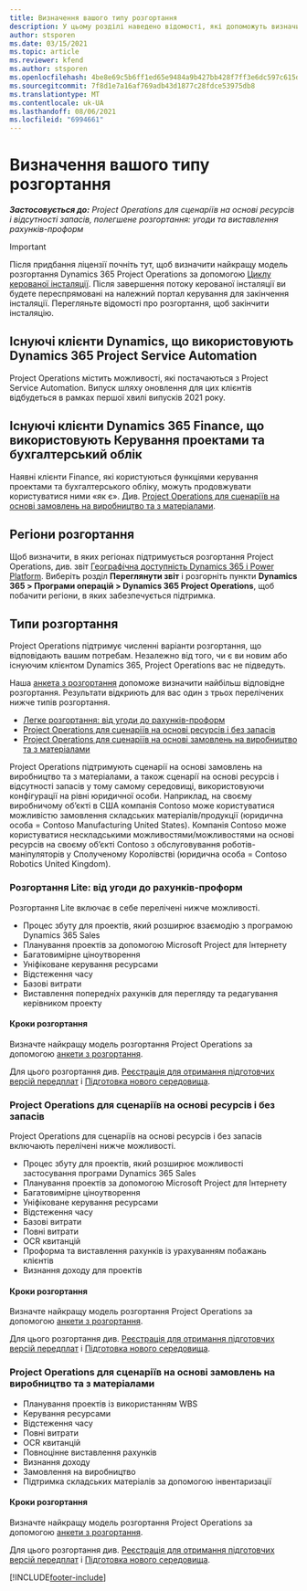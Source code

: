 ```yaml
---
title: Визначення вашого типу розгортання
description: У цьому розділі наведено відомості, які допоможуть визначити правильний тип розгортання Project operations для вашої компанії.
author: stsporen
ms.date: 03/15/2021
ms.topic: article
ms.reviewer: kfend
ms.author: stsporen
ms.openlocfilehash: 4be8e69c5b6ff1ed65e9484a9b427bb428f7ff3e6dc597c615d5586da52867ef
ms.sourcegitcommit: 7f8d1e7a16af769adb43d1877c28fdce53975db8
ms.translationtype: MT
ms.contentlocale: uk-UA
ms.lasthandoff: 08/06/2021
ms.locfileid: "6994661"
---
```

# <a name="determine-your-deployment-type"></a>Визначення вашого типу розгортання

_**Застосовується до:** Project Operations для сценаріїв на основі ресурсів і відсутності запасів, полегшене розгортання: угоди та виставлення рахунків-проформ_

> [!IMPORTANT]
> Після придбання ліцензії почніть тут, щоб визначити найкращу модель розгортання Dynamics 365 Project Operations за допомогою [Циклу керованої інсталяції](https://aka.ms/provisionprojectoperations).
> Після завершення потоку керованої інсталяції ви будете переспрямовані на належний портал керування для закінчення інсталяції. Перегляньте відомості про розгортання, щоб закінчити інсталяцію.


## <a name="existing-customers-of-dynamics-using-dynamics-365-project-service-automation"></a>Існуючі клієнти Dynamics, що використовують Dynamics 365 Project Service Automation
Project Operations містить можливості, які постачаються з Project Service Automation. Випуск шляху оновлення для цих клієнтів відбудеться в рамках першої хвилі випусків 2021 року.

## <a name="existing-customers-of-dynamics-365-finance-using-project-management-and-accounting"></a>Існуючі клієнти Dynamics 365 Finance, що використовують Керування проектами та бухгалтерський облік 

Наявні клієнти Finance, які користуються функціями керування проектами та бухгалтерського обліку, можуть продовжувати користуватися ними «як є». Див. [Project Operations для сценаріїв на основі замовлень на виробництво та з матеріалами](#pma).


## <a name="deployment-regions"></a>Регіони розгортання
Щоб визначити, в яких регіонах підтримується розгортання Project Operations, див. звіт [Географічна доступність Dynamics 365 і Power Platform](https://dynamics.microsoft.com/en-us/geographic-availability/). Виберіть розділ **Переглянути звіт** і розгорніть пункти **Dynamics 365 > Програми операцій > Dynamics 365 Project Operations**, щоб побачити регіони, в яких забезпечується підтримка.

## <a name="deployment-types"></a>Типи розгортання
Project Operations підтримує численні варіанти розгортання, що відповідають вашим потребам. Незалежно від того, чи є ви новим або існуючим клієнтом Dynamics 365, Project Operations вас не підведуть.

Наша [анкета з розгортання](https://aka.ms/provisionprojectoperations) допоможе визначити найбільш відповідне розгортання. Результати відкриють для вас один з трьох перелічених нижче типів розгортання.

- [Легке розгортання: від угоди до рахунків-проформ](#lite)
- [Project Operations для сценаріїв на основі ресурсів і без запасів](#integrated)
- [Project Operations для сценаріїв на основі замовлень на виробництво та з матеріалами](#pma)

Project Operations підтримують сценарії на основі замовлень на виробництво та з матеріалами, а також сценарії на основі ресурсів і відсутності запасів у тому самому середовищі, використовуючи конфігурації на рівні юридичної особи. Наприклад, на своєму виробничому об’єкті в США компанія Contoso може користуватися можливістю замовлення складських матеріалів/продукції (юридична особа = Contoso Manufacturing United States). Компанія Contoso може користуватися нескладськими можливостями/можливостями на основі ресурсів на своєму об’єкті Contoso з обслуговування роботів-маніпуляторів у Сполученому Королівстві (юридична особа = Contoso Robotics United Kingdom).

### <a name="lite-deployment---deal-to-proforma-invoicing"></a><a  name="lite"></a>Розгортання Lite: від угоди до рахунків-проформ

Розгортання Lite включає в себе перелічені нижче можливості.

- Процес збуту для проектів, який розширює взаємодію з програмою Dynamics 365 Sales
- Планування проектів за допомогою Microsoft Project для Інтернету
- Багатовимірне ціноутворення
- Уніфіковане керування ресурсами
- Відстеження часу
- Базові витрати
- Виставлення попередніх рахунків для перегляду та редагування керівником проекту 

#### <a name="deployment-steps"></a>Кроки розгортання
Визначте найкращу модель розгортання Project Operations за допомогою [анкети з розгортання](https://aka.ms/provisionprojectoperations).

Для цього розгортання див. [Реєстрація для отримання підготовчих версій передплат](lite-preview-subscription-sign-up.md) і [Підготовка нового середовища](lite-deployment.md). 


### <a name="project-operations-for-resourcenon-stocked-scenarios"></a><a name="integrated"></a>Project Operations для сценаріїв на основі ресурсів і без запасів
Project Operations для сценаріїв на основі ресурсів і без запасів включають перелічені нижче можливості.
 
- Процес збуту для проектів, який розширює можливості застосування програми Dynamics 365 Sales
- Планування проектів за допомогою Microsoft Project для Інтернету
- Багатовимірне ціноутворення
- Уніфіковане керування ресурсами
- Відстеження часу
- Базові витрати
- Повні витрати
- OCR квитанцій
- Проформа та виставлення рахунків із урахуванням побажань клієнтів 
- Визнання доходу для проектів

#### <a name="deployment-steps"></a>Кроки розгортання
Визначте найкращу модель розгортання Project Operations за допомогою [анкети з розгортання](https://aka.ms/provisionprojectoperations).

Для цього розгортання див. [Реєстрація для отримання підготовчих версій передплат](resource-sign-up-preview-subscription.md) і [Підготовка нового середовища](resource-provision-new-environment.md). 


### <a name="project-operations-for-stockedproduction-order-scenarios"></a><a name="pma"></a>Project Operations для сценаріїв на основі замовлень на виробництво та з матеріалами

- Планування проектів із використанням WBS
- Керування ресурсами
- Відстеження часу
- Повні витрати
- OCR квитанцій
- Повноцінне виставлення рахунків
- Визнання доходу
- Замовлення на виробництво
- Підтримка складських матеріалів за допомогою інвентаризації

#### <a name="deployment-steps"></a>Кроки розгортання
Визначте найкращу модель розгортання Project Operations за допомогою [анкети з розгортання](https://aka.ms/provisionprojectoperations).

Для цього розгортання див. [Реєстрація для отримання підготовчих версій передплат](/dynamics365/fin-ops-core/dev-itpro/dev-tools/sign-up-preview-subscription?toc=%2fdynamics365%2ffinance%2ftoc.json) і [Підготовка нового середовища](/dynamics365/fin-ops-core/dev-itpro/deployment/deploy-demo-environment?toc=%2fdynamics365%2ffinance%2ftoc.json). 



[!INCLUDE[footer-include](../includes/footer-banner.md)]